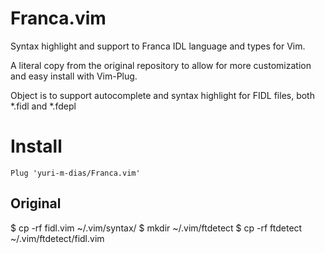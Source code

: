 # Franca.vim

Syntax highlight and support to Franca IDL language and types for Vim.

A literal copy from the original repository to allow for more customization and easy install with Vim-Plug.

Object is to support autocomplete and syntax highlight for FIDL files, both *.fidl and *.fdepl

# Install

```vim
Plug 'yuri-m-dias/Franca.vim'
```

## Original

$ cp -rf fidl.vim ~/.vim/syntax/
$ mkdir ~/.vim/ftdetect
$ cp -rf ftdetect ~/.vim/ftdetect/fidl.vim
